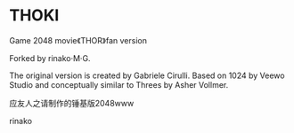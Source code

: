 THOKI
================

Game 2048 movie《THOR》fan version

Forked by rinako·M·G.

The original version is created by Gabriele Cirulli. Based on 1024 by Veewo Studio and conceptually similar to Threes by Asher Vollmer.

应友人之请制作的锤基版2048www


rinako
